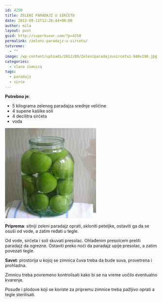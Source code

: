 ```yaml
---
id: 4250
title: ZELENI PARADAJZ U SIRĆETU
date: 2012-09-11T12:26:44+00:00
author: mila
layout: post
guid: http://superkuvar.com/?p=4250
permalink: /zeleni-paradajz-u-sircetu/
totvreme:
  - ""
image: /wp-content/uploads/2012/09/Zeleniparadajzusircetu1-940x198.jpg
categories:
  - slana zimnica
tags:
  - paradajz
  - sirće
---
```

**Potrebno je**:

  * 5 kilograma zelenog paradajza srednje veličine
  * 4 supene kašike soli
  * 4 decilitra sirćeta
  * voda

<img class="alignnone size-medium wp-image-4300" title="Zeleniparadajzusircetu" src="/wp-content/uploads/2012/09/Zeleniparadajzusircetu1-e1347877607681-300x297.jpg" alt="" width="300" height="297" /> 

**Priprema**: sitniji zeleni paradajz oprati, skloniti peteljke, ostaviti ga da se osuši od vode, a zatim ređati u tegle.

Od vode, sirćeta i soli skuvati presolac. Ohlađenim presolcem preliti paradajz da ogrezne. Ostaviti preko noći da paradajz upije presolac, a zatim povezati tegle.

**Savet**: prostorija u kojoj se zimnica čuva treba da bude suva, provetrena i prohladna.

Zimnicu treba povremeno kontrolisati kako bi se na vreme uočilo eventualno kvarenje.

Posuđe i plodove koji se koriste za pripremu zimnice treba pažljivo oprati a tegle sterilisati.